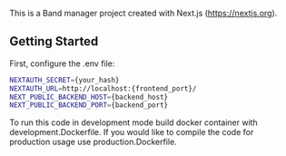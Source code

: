This is a Band manager project created with Next.js (https://nextjs.org).

## Getting Started

First, configure the .env file:

```bash
NEXTAUTH_SECRET={your_hash}
NEXTAUTH_URL=http://localhost:{frontend_port}/
NEXT_PUBLIC_BACKEND_HOST={backend_host}
NEXT_PUBLIC_BACKEND_PORT={backend_port}

```
To run this code in development mode build docker container with development.Dockerfile. If you would like to compile the code for production usage use production.Dockerfile.
